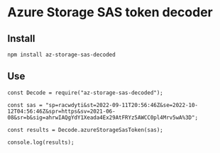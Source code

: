 # Azure Storage SAS token decoder

## Install

```
npm install az-storage-sas-decoded
```

## Use

```
const Decode = require("az-storage-sas-decoded");

const sas = "sp=racwdyti&st=2022-09-11T20:56:46Z&se=2022-10-12T04:56:46Z&spr=https&sv=2021-06-08&sr=b&sig=ahrwIAQgYdY1Xeada4Ex29AtFRYz5AWCC0pl4Mrv5wA%3D";

const results = Decode.azureStorageSasToken(sas);

console.log(results);
```